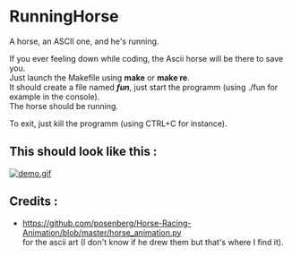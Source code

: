 # RunningHorse
A horse, an ASCII one, and he's running.

If you ever feeling down while coding, the Ascii horse will be there to save you.<br>
Just launch the Makefile using **make** or **make re**.<br>
It should create a file named ***fun***, just start the programm (using ./fun for example in the console).<br>
The horse should be running.<br>

To exit, just kill the programm (using CTRL+C for instance).

## This should look like this :
[![demo.gif](https://github.com/Rockmard/RunningHorse/blob/main/ascii/demo.gif?raw=true)](https://www.youtube.com/watch?v=u5Ho1trvlro&pp=ygULcGV0aXQgcG9uZXk%3D)

## Credits :
- https://github.com/posenberg/Horse-Racing-Animation/blob/master/horse_animation.py<br>
for the ascii art (I don't know if he drew them but that's where I find it).
